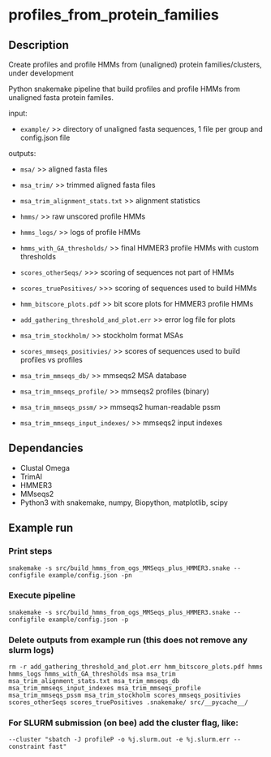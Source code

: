# profiles_from_protein_families

## Description
Create profiles and profile HMMs from (unaligned) protein families/clusters, under development

Python snakemake pipeline that build profiles and profile HMMs from unaligned fasta protein familes.

input:
- `example/` >> directory of unaligned fasta sequences, 1 file per group and config.json file

outputs:
- `msa/` >> aligned fasta files
- `msa_trim/` >> trimmed aligned fasta files
- `msa_trim_alignment_stats.txt` >> alignment statistics

- `hmms/` >> raw unscored profile HMMs
- `hmms_logs/` >> logs of profile HMMs
- `hmms_with_GA_thresholds/` >> final HMMER3 profile HMMs with custom thresholds
- `scores_otherSeqs/` >>> scoring of sequences not part of HMMs
- `scores_truePositives/` >>> scoring of sequences used to build HMMs
- `hmm_bitscore_plots.pdf` >> bit score plots for HMMER3 profile HMMs
- `add_gathering_threshold_and_plot.err` >> error log file for plots

- `msa_trim_stockholm/` >> stockholm format MSAs
- `scores_mmseqs_positivies/` >> scores of sequences used to build profiles vs profiles
- `msa_trim_mmseqs_db/` >> mmseqs2 MSA database
- `msa_trim_mmseqs_profile/` >> mmseqs2 profiles (binary)
- `msa_trim_mmseqs_pssm/` >> mmseqs2 human-readable pssm
- `msa_trim_mmseqs_input_indexes/` >> mmseqs2 input indexes

## Dependancies
- Clustal Omega
- TrimAl
- HMMER3
- MMseqs2
- Python3 with snakemake, numpy, Biopython, matplotlib, scipy

## Example run
### Print steps
`snakemake -s src/build_hmms_from_ogs_MMSeqs_plus_HMMER3.snake --configfile example/config.json -pn`

### Execute pipeline
`snakemake -s src/build_hmms_from_ogs_MMSeqs_plus_HMMER3.snake --configfile example/config.json -p`

### Delete outputs from example run (this does not remove any slurm logs)
`rm -r add_gathering_threshold_and_plot.err hmm_bitscore_plots.pdf hmms hmms_logs hmms_with_GA_thresholds msa msa_trim msa_trim_alignment_stats.txt msa_trim_mmseqs_db msa_trim_mmseqs_input_indexes msa_trim_mmseqs_profile msa_trim_mmseqs_pssm msa_trim_stockholm scores_mmseqs_positivies scores_otherSeqs scores_truePositives .snakemake/ src/__pycache__/`

### For SLURM submission (on bee) add the cluster flag, like:
`--cluster "sbatch -J profileP -o %j.slurm.out -e %j.slurm.err --constraint fast"`
